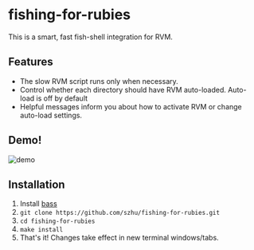 fishing-for-rubies
==================

This is a smart, fast fish-shell integration for RVM.

## Features

 - The slow RVM script runs only when necessary.
 - Control whether each directory should have RVM auto-loaded. Auto-load is off by default
 - Helpful messages inform you about how to activate RVM or change auto-load settings.

## Demo!

![demo](https://cloud.githubusercontent.com/assets/1570168/10908800/32271558-81e9-11e5-8d9e-2c51bb630335.gif)

## Installation

 1. Install [bass](https://github.com/edc/bass)
 2. `git clone https://github.com/szhu/fishing-for-rubies.git`
 3. `cd fishing-for-rubies`
 4. `make install`
 5. That's it! Changes take effect in new terminal windows/tabs.

